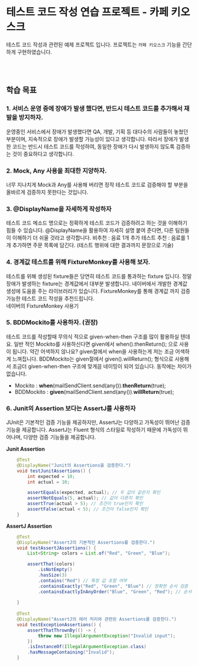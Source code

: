 # 테스트 코드 작성 연습 프로젝트 - 카페 키오스크
테스트 코드 작성과 관련된 예제 프로젝트 입니다. 
프로젝트는 `카페 키오스크` 기능을 간단하게 구현하였습니다.

<br>
<br>

## 학습 목표

### 1. 서비스 운영 중에 장애가 발생 했다면, 반드시 테스트 코드를 추가해서 재발을 방지하자.

운영중인 서비스에서 장애가 발생했다면 QA, 개발, 기획 등 대다수의 사람들이 놓쳤던 부분이며, 지속적으로 장애가 발생할 가능성이 있다고 생각합니다. 따라서 장애가 발생한 코드는 반드시 테스트 코드를 작성하여, 동일한 장애가 다시 발생하지 않도록 검증하는 것이 중요하다고 생각합니다.

### 2. Mock, Any 사용을 최대한 지양하자.

너무 지나치게 Mock과 Any를 사용해 버리면 정작 테스트 코드로 검증해야 할 부분을 올바르게 검증하지 못한다는 것입니다.

### 3. @DisplayName을 자세하게 작성하자

테스트 코드 메소드 명으로는 정확하게 테스트 코드가 검증하려고 하는 것을 이해하기 힘들 수 있습니다. @DisplayName을 활용하여 자세히 설명 붙여 준다면, 다른 팀원들이 이해하기 더 쉬울 것라고 생각합니다.
비추천 : 음료 1개 추가 테스트
추천 : 음료를 1개 추가하면 주문 목록에 담긴다. (테스트 행위에 대한 결과까지 문장으로 기술)

### 4. 경계값 테스트를 위해 FixtureMonkey를 사용해 보자.

테스트를 위해 생성된 fixture들은 당연히 테스트 코드를 통과하는 fixture 입니다. 정말 장애가 발생하는 fixture는 경계값에서 대부분 발생합니다. 네이버에서 개발한 경계값 생성에 도움을 주는 라이브러리가 있습니다.
FixtureMonkey를 통해 경계값 까지 검증 가능한 테스트 코드 작성을 추천드립니다.  
네이버의 FixtureMonkey 사용기

### 5. BDDMockito를 사용하자. (권장)

테스트 코드를 작성할때 무의식 적으로 given-when-then 구조를 많이 활용하실 텐데요. 
일반 적인 Mockito를 사용하신다면 given에서 when().thenReturn(); 으로 사용이 됩니다. 약간 어색하지 않나요? given절에서 when을 사용하는게 저는 조금 어색하게 느껴집니다. BDDMockito는 given절에서 given().willReturn(); 형식으로 사용해서 조금더 given-when-then 구조에 맞게끔 네이밍이 되어 있습니다. 동작에는 차이가 없습니다.
* Mockito : **when**(mailSendClient.send(any()).**thenReturn**(true);
* BDDMockito : **given**(mailSendClient.send(any()).**willReturn**(true);

### 6. Junit의 Assertion 보다는 AssertJ를 사용하자
JUnit은 기본적인 검증 기능을 제공하지만, AssertJ는 다양하고 가독성이 뛰어난 검증 기능을 제공합니다. AssertJ는 Fluent 형식의 스타일로 작성하기 때문에 가독성이 뛰어나며, 다양한 검증 기능들을 제공합니다.

**Junit Assertion**
```java
    @Test
    @DisplayName("Junit의 Assertions을 검증한다.")
    void testJunitAssertions() {
        int expected = 10;
        int actual = 10;

        assertEquals(expected, actual); // 두 값이 같은지 확인
        assertNotEquals(5, actual); // 값이 다른지 확인
        assertTrue(actual > 5); // 조건이 true인지 확인
        assertFalse(actual < 5); // 조건이 false인지 확인
    }
```

**AssertJ Assertion**
```java
    @Test
    @DisplayName("AssertJ의 기본적인 Assertions를 검증한다.")
    void testAssertJAssertions() {
        List<String> colors = List.of("Red", "Green", "Blue");

        assertThat(colors)
            .isNotEmpty()
            .hasSize(3)
            .contains("Red") // 특정 값 포함 여부
            .containsExactly("Red", "Green", "Blue") // 정확한 순서 검증
            .containsExactlyInAnyOrder("Blue", "Green", "Red"); // 순서 무관 검증
        
    }
    
    @Test
    @DisplayName("AssertJ의 에러 처리와 관련된 Assertions를 검증한다.")
    void testExceptionAssertions() {
        assertThatThrownBy(() -> {
            throw new IllegalArgumentException("Invalid input");
        })
        .isInstanceOf(IllegalArgumentException.class)
        .hasMessageContaining("Invalid");
    }
```


